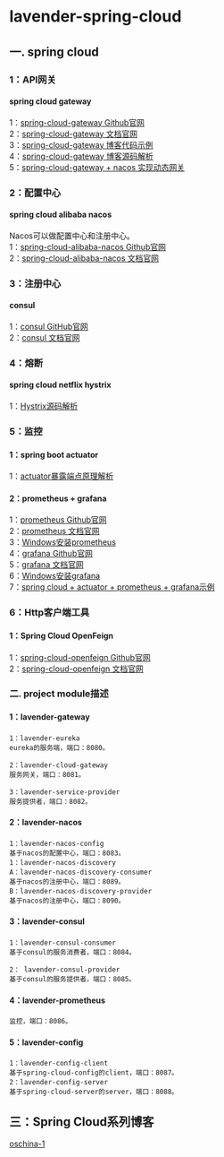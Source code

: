 # lavender-spring-cloud

## 一. spring cloud
### 1：API网关
#### spring cloud gateway
1：[spring-cloud-gateway Github官网](https://github.com/spring-cloud/spring-cloud-gateway)  
2：[spring-cloud-gateway 文档官网](https://docs.spring.io/spring-cloud-gateway/docs/2.2.5.RELEASE/reference/html/#gateway-starter)  
3：[spring-cloud-gateway 博客代码示例](https://www.fangzhipeng.com/springcloud/2018/11/06/sc-f-gateway1.html)  
4：[spring-cloud-gateway 博客源码解析](http://www.iocoder.cn/categories/Spring-Cloud-Gateway/?vip)  
5：[spring-cloud-gateway + nacos 实现动态网关](https://my.oschina.net/zlt2000/blog/3120077)

### 2：配置中心
#### spring cloud alibaba nacos
Nacos可以做配置中心和注册中心。    
1：[spring-cloud-alibaba-nacos Github官网](https://github.com/alibaba/nacos)  
2：[spring-cloud-alibaba-nacos 文档官网](https://nacos.io/zh-cn/docs/what-is-nacos.html)    

### 3：注册中心
#### consul
1：[consul GitHub官网](https://github.com/hashicorp/consul)  
2：[consul 文档官网](https://www.consul.io/docs)

### 4：熔断
#### spring cloud netflix hystrix
1：[Hystrix源码解析](http://www.iocoder.cn/categories/Hystrix/?self)

### 5：监控
#### 1：spring boot actuator
1：[actuator暴露端点原理解析](http://www.iocoder.cn/Spring-Boot/battcn/v2-actuator-introduce/)  
#### 2：prometheus + grafana
1：[prometheus Github官网](https://github.com/prometheus/prometheus)  
2：[prometheus 文档官网](https://prometheus.io/)  
3：[Windows安装prometheus](https://blog.csdn.net/lht3347/article/details/84144999)   
4：[grafana Github官网](https://github.com/grafana/grafana)  
5：[grafana 文档官网](https://grafana.com/grafana/)  
6：[Windows安装grafana](https://segmentfault.com/a/1190000016234162)    
7：[spring cloud + actuator + prometheus + grafana示例](https://segmentfault.com/a/1190000021430295)  

### 6：Http客户端工具
#### 1：Spring Cloud OpenFeign
1：[spring-cloud-openfeign Github官网](https://github.com/OpenFeign/feign)  
2：[spring-cloud-openfeign 文档官网](https://docs.spring.io/spring-cloud-openfeign/docs/2.2.5.RELEASE/reference/html/)    

### 二. project module描述
#### 1：lavender-gateway
```
1：lavender-eureka
eureka的服务端，端口：8080。

2：lavender-cloud-gateway
服务网关，端口：8081。

3：lavender-service-provider
服务提供者，端口：8082。
```

#### 2：lavender-nacos
```
1：lavender-nacos-config
基于nacos的配置中心，端口：8083。
1：lavender-nacos-discovery
A：lavender-nacos-discovery-consumer
基于nacos的注册中心，端口：8089。
B：lavender-nacos-discovery-provider
基于nacos的注册中心，端口：8090。

```

#### 3：lavender-consul
```
1：lavender-consul-consumer
基于consul的服务消费者，端口：8084。

2： lavender-consul-provider
基于consul的服务提供者，端口：8085。
```

#### 4：lavender-prometheus
```
监控，端口：8086。
```
#### 5：lavender-config
```
1：lavender-config-client
基于spring-cloud-config的client，端口：8087。
2：lavender-config-server
基于spring-cloud-server的server，端口：8088。
```


## 三：Spring Cloud系列博客
[oschina-1](https://my.oschina.net/13426421702?tab=newest&catalogId=6488687)
